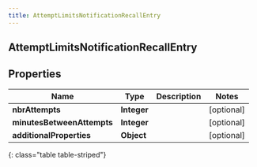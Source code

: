```yaml
---
title: AttemptLimitsNotificationRecallEntry
---
```

## AttemptLimitsNotificationRecallEntry


## Properties

| Name | Type | Description | Notes |
| ------------ | ------------- | ------------- | ------------- |
| **nbrAttempts** | **Integer** |  |  [optional] |
| **minutesBetweenAttempts** | **Integer** |  |  [optional] |
| **additionalProperties** | **Object** |  |  [optional] |
{: class="table table-striped"}



